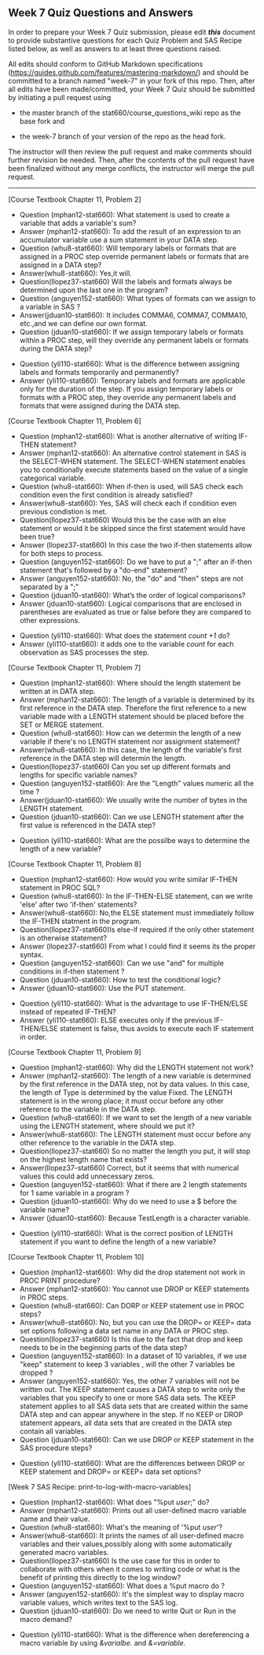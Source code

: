 
## Week 7 Quiz Questions and Answers

In order to prepare your Week 7 Quiz submission, please edit ***this*** document to provide substantive questions for each Quiz Problem and SAS Recipe listed below, as well as answers to at least three questions raised.

All edits should conform to GitHub Markdown specifications (https://guides.github.com/features/mastering-markdown/) and should be committed to a branch named "week-7" in your fork of this repo. Then, after all edits have been made/committed, your Week 7 Quiz should be submitted by initiating a pull request using

- the master branch of the stat660/course_questions_wiki repo as the base fork and

- the week-7 branch of your version of the repo as the head fork.

The instructor will then review the pull request and make comments should further revision be needed. Then, after the contents of the pull request have been finalized without any merge conflicts, the instructor will merge the pull request.



********************************************************************************



[Course Textbook Chapter 11, Problem 2]
- Question (mphan12-stat660): What statement is used to create a variable that adds a variable's sum?
- Answer (mphan12-stat660): To add the result of an expression to an accumulator variable use a sum statement in your DATA step.
- Question (whu8-stat660): Will temporary labels or formats that are assigned in a PROC step override permanent labels or formats that are assigned in a DATA step?
- Answer(whu8-stat660): Yes,it will.
- Question(llopez37-stat660) Will the labels and formats always be determined upon the last one in the program? 
- Question (anguyen152-stat660): What types of formats can we assign to a variable in SAS ? 
- Answer(jduan10-stat660): It includes COMMA6, COMMA7, COMMA10, etc.,and we can define our own format.
- Question (jduan10-stat660): If we assign temporary labels or formats within a PROC step, will they override any permanent labels or formats during the DATA step?
* Question (yli110-stat660): What is the difference between assigning labels and formats temporarily and permanently?
* Answer (yli110-stat660): Temporary labels and formats are applicable only for the duration of the step. If you assign temporary labels or formats with a PROC step, they override any permanent labels and formats that were assigned during the DATA step.



[Course Textbook Chapter 11, Problem 6]
- Question (mphan12-stat660): What is another alternative of writing IF-THEN statement?
- Answer (mphan12-stat660): An alternative control statement in SAS is the SELECT-WHEN statement. The SELECT-WHEN statement enables you to conditionally execute statements based on the value of a single categorical variable.
- Question (whu8-stat660): When if-then is used, will SAS check each condition even the first condition is already satisfied?
- Answer(whu8-stat660): Yes, SAS will check each if condition even previous condistion is met. 
- Question(llopez37-stat660) Would this be the case with an else statement or would it be skipped since the first statement would have been true? 
- Answer (llopez37-stat660) In this case the two if-then statements allow for both steps to process.
- Question (anguyen152-stat660): Do we have to put a ";" after an if-then statement that's followed by a "do-end" statement?  
- Answer (anguyen152-stat660): No, the "do" and "then" steps are not separated by a ";"
- Question (jduan10-stat660): What’s the order of logical comparisons?
- Answer (jduan10-stat660): Logical comparisons that are enclosed in parentheses are evaluated as true or false before they are compared to other expressions. 
* Question (yli110-stat660): What does the statement *count +1* do?
* Answer (yli110-stat660): it adds one to the variable *count* for each observation as SAS processes the step.



[Course Textbook Chapter 11, Problem 7]
- Question (mphan12-stat660): Where should the length statement be written at in DATA step.
- Answer (mphan12-stat660): The length of a variable is determined by its first reference in the DATA step. Therefore the first reference to a new variable made with a LENGTH statement should be placed before the SET or MERGE statement.
- Question (whu8-stat660): How can we determin the length of a new variable if there's no LENGTH statement nor assignment statement?
- Answer(whu8-stat660): In this case, the length of the variable's first reference in the DATA step will determin the length.
- Question(llopez37-stat660) Can you set up different formats and lengths for specific variable names? 
- Question (anguyen152-stat660): Are the "Length" values numeric all the time ? 
- Answer(jduan10-stat660): We usually write the number of bytes in the LENGTH statement.
- Question (jduan10-stat660): Can we use LENGTH statement after the first value is referenced in the DATA step?
* Question (yli110-stat660): What are the possilbe ways to determine the length of a new variable?



[Course Textbook Chapter 11, Problem 8]
- Question (mphan12-stat660): How would you write similar IF-THEN statement in PROC SQL?
- Question (whu8-stat660): In the IF-THEN-ELSE statement, can we write 'else' after two 'if-then' statements?
- Answer(whu8-stat660): No,the ELSE statement must immediately follow the IF-THEN statment in the program.
- Question(llopez37-stat660)Is else-if required if the only other statement is an otherwise statement? 
- Answer (llopez37-stat660) From what I could find it seems its the proper syntax.
- Question (anguyen152-stat660): Can we use "and" for multiple conditions in if-then statement ?
- Question (jduan10-stat660): How to test the conditional logic?
- Answer (jduan10-stat660): Use the PUT statement.
* Question (yli110-stat660): What is the advantage to use IF-THEN/ELSE instead of repeated IF-THEN?
* Answer (yli110-stat660): ELSE executes only if the previous IF-THEN/ELSE statement is false, thus avoids to execute each IF statement in order.



[Course Textbook Chapter 11, Problem 9]
- Question (mphan12-stat660): Why did the LENGTH statement not work?
- Answer (mphan12-stat660): The length of a new variable is determined by the first reference in the DATA step, not by data values. In this case, the length of Type is determined by the value Fixed. The LENGTH statement is in the wrong place; it must occur before any other
reference to the variable in the DATA step.
- Question (whu8-stat660): If we want to set the length of a new variable using the LENGTH statement, where should we put it?
- Answer(whu8-stat660): The LENGTH statement must occur before any other reference to the variable in the DATA step.
- Question(llopez37-stat660) So no matter the length you put, it will stop on the highest length name that exists?
- Answer(llopez37-stat660) Correct, but it seems that with numerical values this could add unnecessary zeros. 
- Question (anguyen152-stat660): What if there are 2 length statements for 1 same variable in a program ? 
- Question (jduan10-stat660): Why do we need to use a $ before the variable name?
- Answer (jduan10-stat660): Because TestLength is a character variable.
* Question (yli110-stat660): What is the correct position of LENGTH statement if you want to define the length of a new variable?



[Course Textbook Chapter 11, Problem 10]
- Question (mphan12-stat660): Why did the drop statement not work in PROC PRINT procedure?
- Answer (mphan12-stat660): You cannot use DROP or KEEP statements in PROC steps.
- Question (whu8-stat660): Can DORP or KEEP statement use in PROC steps?
- Answer(whu8-stat660): No, but you can use the DROP= or KEEP= data set options following a data set name in any DATA or PROC step.
- Question(llopez37-stat660) Is this due to the fact that drop and keep needs to be in the beginning parts of the data step?
- Question (anguyen152-stat660): In a dataset of 10 variables, if we use "keep" statement to keep 3 variables , will the other 7 variables be dropped ?
- Answer (anguyen152-stat660): Yes, the other 7 variables will not be written out. The KEEP statement causes a DATA step to write only the variables that you specify to one or more SAS data sets. The KEEP statement applies to all SAS data sets that are created within the same DATA step and can appear anywhere in the step. If no KEEP or DROP statement appears, all data sets that are created in the DATA step contain all variables. 
- Question (jduan10-stat660): Can we use DROP or KEEP statement in the SAS procedure steps?
* Question (yli110-stat660): What are the differences between DROP or KEEP statement and DROP= or KEEP= data set options?



[Week 7 SAS Recipe: print-to-log-with-macro-variables]
- Question (mphan12-stat660): What does "%put _user_;" do?
- Answer (mphan12-stat660): Prints out all user-defined macro variable name and their value.
- Question (whu8-stat660): What's the meaning of '%put _user_'?
- Answer(whu8-stat660): It prints the names of all user-defined macro variables and their values,possibly along with some automatically generated macro variables.
- Question(llopez37-stat660) Is the use case for this in order to collaborate with others when it comes to writing code or what is the benefit of printing this directly to the log window? 
- Question (anguyen152-stat660): What does a %put macro do ? 
- Answer (anguyen152-stat660): It's the simplest way to display macro variable values, which writes text to the SAS log. 
- Question (jduan10-stat660): Do we need to write Quit or Run in the macro demand?
* Question (yli110-stat660): What is the difference when dereferencing a macro variable by using *&varialbe.* and *&=variable.*


